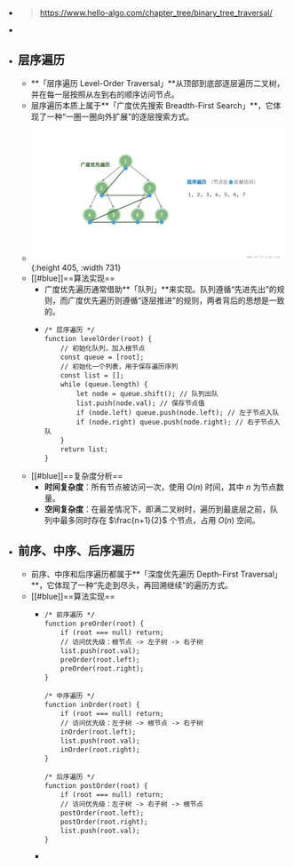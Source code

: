 - > https://www.hello-algo.com/chapter_tree/binary_tree_traversal/
-
- ## 层序遍历
	- **「层序遍历 Level-Order Traversal」**从顶部到底部逐层遍历二叉树，并在每一层按照从左到右的顺序访问节点。
	- 层序遍历本质上属于**「广度优先搜索 Breadth-First Search」**，它体现了一种“一圈一圈向外扩展”的逐层搜索方式。
	- ![image.png](../assets/image_1685425788725_0.png){:height 405, :width 731}
	- [[#blue]]==算法实现==
		- 广度优先遍历通常借助**「队列」**来实现。队列遵循“先进先出”的规则，而广度优先遍历则遵循“逐层推进”的规则，两者背后的思想是一致的。
		- ```
		  /* 层序遍历 */
		  function levelOrder(root) {
		      // 初始化队列，加入根节点
		      const queue = [root];
		      // 初始化一个列表，用于保存遍历序列
		      const list = [];
		      while (queue.length) {
		          let node = queue.shift(); // 队列出队
		          list.push(node.val); // 保存节点值
		          if (node.left) queue.push(node.left); // 左子节点入队
		          if (node.right) queue.push(node.right); // 右子节点入队
		      }
		      return list;
		  }
		  ```
	- [[#blue]]==复杂度分析==
		- **时间复杂度**：所有节点被访问一次，使用 $O(n)$ 时间，其中 $n$ 为节点数量。
		- **空间复杂度**：在最差情况下，即满二叉树时，遍历到最底层之前，队列中最多同时存在 $\frac{n+1}{2}$ 个节点，占用 $O(n)$ 空间。
- ## 前序、中序、后序遍历
	- 前序、中序和后序遍历都属于**「深度优先遍历 Depth-First Traversal」**，它体现了一种“先走到尽头，再回溯继续”的遍历方式。
	- [[#blue]]==算法实现==
		- ```
		  /* 前序遍历 */
		  function preOrder(root) {
		      if (root === null) return;
		      // 访问优先级：根节点 -> 左子树 -> 右子树
		      list.push(root.val);
		      preOrder(root.left);
		      preOrder(root.right);
		  }
		  
		  /* 中序遍历 */
		  function inOrder(root) {
		      if (root === null) return;
		      // 访问优先级：左子树 -> 根节点 -> 右子树
		      inOrder(root.left);
		      list.push(root.val);
		      inOrder(root.right);
		  }
		  
		  /* 后序遍历 */
		  function postOrder(root) {
		      if (root === null) return;
		      // 访问优先级：左子树 -> 右子树 -> 根节点
		      postOrder(root.left);
		      postOrder(root.right);
		      list.push(root.val);
		  }
		  ```
		-